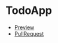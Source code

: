 # TodoApp

* [Preview](https://olegbabiuk.github.io/TodoApp/)
* [PullRequest](https://github.com/OlegBabiuk/TodoApp/pull/1/files)
